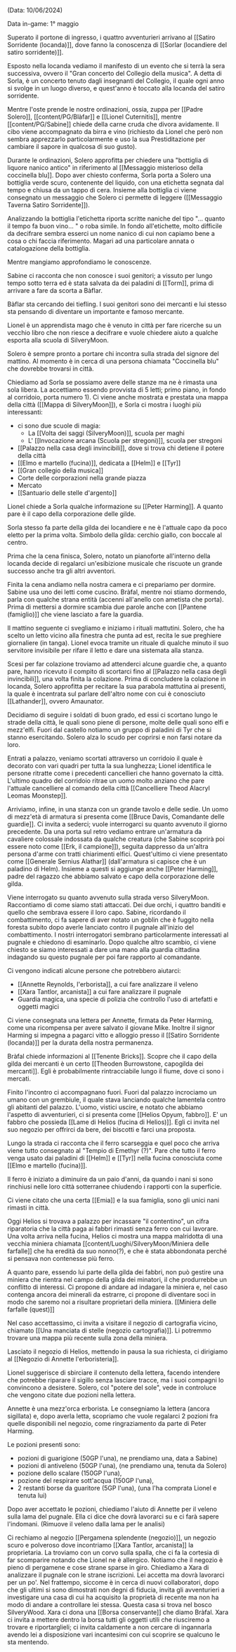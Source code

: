(Data: 10/06/2024)

Data in-game: 1° maggio

Superato il portone di ingresso, i quattro avventurieri arrivano al [[Satiro Sorridente (locanda)]], dove fanno la conoscenza di [[Sorlar (locandiere del satiro sorridente)]].

Esposto nella locanda vediamo il manifesto di un evento che si terrà la sera successiva, ovvero il "Gran concerto del Collegio della musica". A detta di Sorla, è un concerto tenuto dagli insegnanti del Collegio, il quale ogni anno si svolge in un luogo diverso, e quest'anno è toccato alla locanda del satiro sorridente.

Mentre l'oste prende le nostre ordinazioni, ossia, zuppa per [[Padre Solero]], [[content/PG/Blàfar]] e [[Lionel Cuternitis]], mentre [[content/PG/Sabine]] chiede della carne cruda che divora avidamente. Il cibo viene accompagnato da birra e vino (richiesto da Lionel che però non sembra apprezzarlo particolarmente e uso la sua Prestiditazione per cambiare il sapore in qualcosa di suo gusto).

Durante le ordinazioni, Solero approfitta per chiedere una "bottiglia di liquore nanico antico" in riferimento al [[Messaggio misterioso della coccinella blu]]. Dopo aver chiesto conferma, Sorla porta a Solero una bottiglia verde scuro, contenente del liquido, con una etichetta segnata dal tempo e chiusa da un tappo di cera. Insieme alla bottiglia ci viene consegnato un messaggio che Solero ci permette di leggere ([[Messaggio Taverna Satiro Sorridente]]).

Analizzando la bottiglia l'etichetta riporta scritte naniche del tipo "... quanto il tempo fa buon vino... " o roba simile. In fondo all'etichette, molto difficile da decifrare sembra esserci un nome nanico di cui non capiamo bene a cosa o chi faccia riferimento. Magari ad una particolare annata o catalogazione della bottiglia.

Mentre mangiamo approfondiamo le conoscenze.

Sabine ci racconta che non conosce i suoi genitori; a vissuto per lungo tempo sotto terra ed è stata salvata da dei paladini di [[Torm]], prima di arrivare a fare da scorta a Bàflar.

Bàflar sta cercando dei tiefling. I suoi genitori sono dei mercanti e lui stesso sta pensando di diventare un importante e famoso mercante.

Lionel è un apprendista mago che è venuto in città per fare ricerche su un vecchio libro che non riesce a decifrare e vuole chiedere aiuto a qualche esporta alla scuola di SilveryMoon.

Solero è sempre pronto a portare chi incontra sulla strada del signore del mattino. Al momento è in cerca di una persona chiamata "Coccinella blu" che dovrebbe trovarsi in città.

Chiediamo ad Sorla se possiamo avere delle stanze ma ne è rimasta una sola libera. La accettiamo essendo provvista di 5 letti; primo piano, in fondo al corridoio, porta numero 1).
Ci viene anche mostrata e prestata una mappa della città ([[Mappa di SilveryMoon]]), e Sorla ci mostra i luoghi più interessanti:

- ci sono due scuole di magia:
	- La [[Volta dei saggi (SilveryMoon)]], scuola per maghi
	- L' [[Invocazione arcana (Scuola per stregoni)]], scuola per stregoni
- [[Palazzo nella casa degli invincibili]], dove si trova chi detiene il potere della città
- [[Elmo e martello (fucina)]], dedicata a [[Helm]] e [[Tyr]]
- [[Gran collegio della musica]]
- Corte delle corporazioni nella grande piazza
- Mercato
- [[Santuario delle stelle d'argento]]

Lionel chiede a Sorla qualche informazione su [[Peter Harming]]. A quanto pare è il capo della corporazione delle gilde.

Sorla stesso fa parte della gilda dei locandiere e ne è l'attuale capo da poco eletto per la prima volta. Simbolo della gilda: cerchio giallo, con boccale al centro.

Prima che la cena finisca, Solero, notato un pianoforte all'interno della locanda decide di regalarci un'esibizione musicale che riscuote un grande successo anche tra gli altri avventori.

Finita la cena andiamo nella nostra camera e ci prepariamo per dormire. Sabine usa uno dei letti come cuscino.
Bràfal, mentre noi stiamo dormendo, parla con qualche strana entità (accenni all'anello con ametista che porta). Prima di mettersi a dormire scambia due parole anche con [[Pantene (famiglio)]] che viene lasciato a fare la guardia.

Il mattino seguente ci svegliamo e iniziamo i rituali mattutini. Solero, che ha scelto un letto vicino alla finestra che punta ad est, recita le sue preghiere giornaliere (in tanga). Lionel evoca tramite un rituale di qualche minuto il suo servitore invisibile per rifare il letto e dare una sistemata alla stanza.

Scesi per far colazione troviamo ad attenderci alcune guardie che, a quanto pare, hanno ricevuto il compito di scortarci fino al [[Palazzo nella casa degli invincibili]], una volta finita la colazione.
Prima di concludere la colazione in locanda, Solero approfitta per recitare la sua parabola mattutina ai presenti, la quale è incentrata sul parlare dell'altro nome con cui è conosciuto [[Lathander]], ovvero Amaunator. 

Decidiamo di seguire i soldati di buon grado, ed essi ci scortano lungo le strade della città, le quali sono piene di persone, molte delle quali sono elfi e mezz'elfi.
Fuori dal castello notiamo un gruppo di paladini di Tyr che si stanno esercitando. Solero alza lo scudo per coprirsi e non farsi notare da loro.

Entrati a palazzo, veniamo scortati attraverso un corridoio il quale è decorato con vari quadri per tutta la sua lunghezza; Lionel identifica le persone ritratte come i precedenti cancellieri che hanno governato la città. L'ultimo quadro del corridoio ritrae un uomo molto anziano che pare l'attuale cancelliere al comando della città [[Cancelliere Theod Alacryl Leomas Moonstep]].

Arriviamo, infine, in una stanza con un grande tavolo e delle sedie. Un uomo di mezz'età di armatura si presenta come [[Bruce Davis, Comandante delle guardie]]. Ci invita a sederci; vuole interrogarci su quanto avvenuto il giorno precedente.
Da una porta sul retro vediamo entrare un'armatura da cavaliere colossale indossata da qualche creatura (che Sabine scoprirà poi essere noto come [[Erk, il campione]]), seguita dappresso da un'altra persona d'arme con tratti chiarimenti elfici. Quest'ultimo ci viene presentato come [[Generale Sernius Alathar]] (dall'armatura si capisce che è un paladino di Helm).
Insieme a questi si aggiunge anche [[Peter Harming]], padre del ragazzo che abbiamo salvato e capo della corporazione delle gilda.

Viene interrogato su quanto avvenuto sulla strada verso SilveryMoon. Raccontiamo di come siamo stati attaccati. Dei due orchi, i quattro banditi e quello che sembrava essere il loro capo. Sabine, ricordando il combattimento, ci fa sapere di aver notato un goblin che è fuggito nella foresta subito dopo averle lanciato contro il pugnale all'inizio del combattimento.
I nostri interrogatori sembrano particolarmente interessati al pugnale e chiedono di esaminarlo. 
Dopo qualche altro scambio, ci viene chiesto se siamo interessati a dare una mano alla guardia cittadina indagando su questo pugnale per poi fare rapporto al comandante.

Ci vengono indicati alcune persone che potrebbero aiutarci:
- [[Annette Reynolds, l'erborista]], a cui fare analizzare il veleno
- [[Xara Tantlor, arcanista]] a cui fare analizzare il pugnale
- Guardia magica, una specie di polizia che controllo l'uso di artefatti e oggetti magici

Ci viene consegnata una lettera per Annette, firmata da Peter Harming, come una ricompensa per avere salvato il giovane Mike. Inoltre il signor Harming si impegna a pagarci vitto e alloggio presso il [[Satiro Sorridente (locanda)]] per la durata della nostra permanenza.

Bràfal chiede informazioni al [[Tenente Bricks]]. Scopre che il capo della gilda dei mercanti è un certo [[Theoden Burrowstone, capogilda dei mercanti]]. Egli è probabilmente rintracciabile lungo il fiume, dove ci sono i mercati.

Finito l'incontro ci accompagnano fuori.
Fuori dal palazzo incrociamo un umano con un grembiule, il quale stava lanciando qualche lamentela contro gli abitanti del palazzo.
L'uomo, vistici uscire, e notato che abbiamo l'aspetto di avventurieri, ci si presenta come [[Helios Opyum, fabbro]]. E' un fabbro che possieda [[Lame di Helios (fucina di Helios)]]. Egli ci invita nel suo negozio per offrirci da bere, dei biscotti e farci una proposta.

Lungo la strada ci racconta che il ferro scarseggia e quel poco che arriva viene tutto consegnato al "Tempio di Emethyr (?)". Pare che tutto il ferro venga usato dai paladini di [[Helm]] e [[Tyr]] nella fucina conosciuta come [[Elmo e martello (fucina)]].

Il ferro è iniziato a diminuire da un paio d'anni, da quando i nani si sono rinchiusi nelle loro città sotterranee chiudendo i rapporti con la superficie.

Ci viene citato che una certa [[Emia]] e la sua famiglia, sono gli unici nani rimasti in città.

Oggi Helios si trovava a palazzo per incassare "il contentino", un cifra riparatoria che la città paga ai fabbri rimasti senza ferro con cui lavorare.
Una volta arriva nella fucina, Helios ci mostra una mappa malridotta di una vecchia miniera chiamata [[content/Luoghi/SilveryMoon/Miniera delle farfalle]] che ha eredità da suo nonno(?), e che è stata abbondonata perché si pensava non contenesse più ferro.

A quanto pare, essendo lui parte della gilda dei fabbri, non può gestire una miniera che rientra nel campo della gilda dei minatori, il che produrrebbe un conflitto di interessi.
Ci propone di andare ad indagare la miniera e, nel caso contenga ancora dei minerali da estrarre, ci propone di diventare soci in modo che saremo noi a risultare proprietari della miniera. [[Miniera delle farfalle (quest)]]

Nel caso accettassimo, ci invita a visitare il negozio di cartografia vicino, chiamato [[Una manciata di stelle (negozio cartografia)]]. Li potremmo trovare una mappa più recente sulla zona della miniera.

Lasciato il negozio di Helios, mettendo in pausa la sua richiesta, ci dirigiamo al [[Negozio di Annette l'erboristeria]].

Lionel suggerisce di sbirciare il contenuto della lettera, facendo intendere che potrebbe riparare il sigillo senza lasciare tracce, ma i suoi compagni lo convincono a desistere. Solero, col "potere del sole", vede in controluce che vengono citate due pozioni nella lettera.

Annette è una mezz'orca erborista. Le consegniamo la lettera (ancora sigillata) e, dopo averla letta, scopriamo che vuole regalarci 2 pozioni fra quelle disponibili nel negozio, come ringraziamento da parte di Peter Harming.

Le pozioni presenti sono:
- pozioni di guarigione (50GP l'una), ne prendiamo una, data a Sabine)
- pozioni di antiveleno (50GP l'una), (ne prendiamo una, tenuta da Solero) 
- pozione dello scalare (150GP l'una),
- pozione del respirare sott'acqua (150GP l'una),
- 2 restanti borse da guaritore (5GP l'una), (una l'ha comprata Lionel e tenuta lui)

Dopo aver accettato le pozioni, chiediamo l'aiuto di Annette per il veleno sulla lama del pugnale. Ella ci dice che dovrà lavorarci su e ci farà sapere l'indomani. (Rimuove il veleno dalla lama per le analisi)

Ci rechiamo al negozio [[Pergamena splendente (negozio)]], un negozio scuro e polveroso dove incontriamo [[Xara Tantlor, arcanista]] la proprietaria. La troviamo con un corvo sulla spalla, che ci fa la cortesia di far scomparire notando che Lionel ne è allergico.
Notiamo che il negozio è pieno di pergamene e cose strane sparse in giro.
Chiediamo a Xara di analizzare il pugnale con le strane iscrizioni. Lei accetta ma dovrà lavorarci per un po'.
Nel frattempo, siccome è in cerca di nuovi collaboratori, dopo che gli ultimi si sono dimostrati non degni di fiducia, invita gli avventurieri a investigare una casa di cui ha acquisito la proprietà di recente ma non ha modo di andare a controllare lei stessa.
Questa casa si trova nel bosco SilveryWood.
Xara ci dona una [[Borsa conservante]] che diamo Bràfal.
Xara ci invita a mettere dentro la borsa tutti gli oggetti utili che riusciremo a trovare e riportarglieli; ci invita caldamente a non cercare di ingannarla avendo lei a disposizione vari incantesimi con cui scoprire se qualcuno le sta mentendo.
















